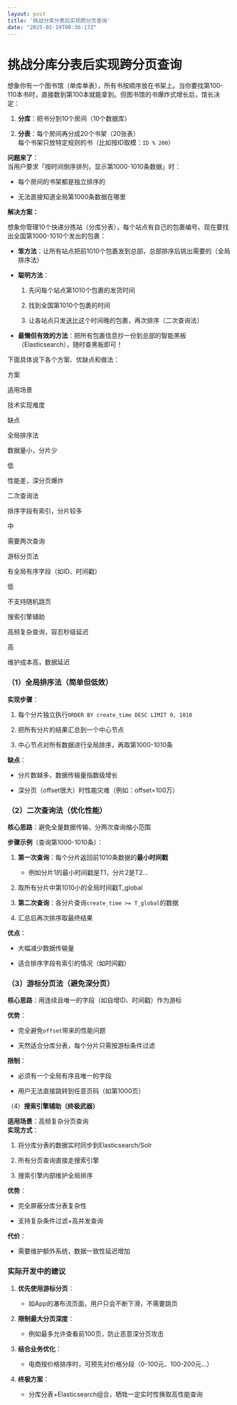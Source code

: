 ```yaml
---
layout: post
title: '挑战分库分表后实现跨分页查询'
date: "2025-02-19T00:36:17Z"
---
```

挑战分库分表后实现跨分页查询
==============

想象你有一个图书馆（单库单表），所有书按顺序放在书架上。当你要找第100-110本书时，直接数到第100本就能拿到。但图书馆的书爆炸式增长后，馆长决定：

1.  **分库**：把书分到10个房间（10个数据库）
    
2.  **分表**：每个房间再分成20个书架（20张表）  
    每个书架只放特定规则的书（比如按ID取模：`ID % 200`）
    

**问题来了**：  
当用户要求「按时间倒序排列，显示第1000-1010条数据」时：

*   每个房间的书架都是独立排序的
    
*   无法直接知道全局第1000条数据在哪里
    

**解决方案：**

想象你管理10个快递分拣站（分库分表），每个站点有自己的包裹编号。现在要找出全国第1000-1010个发出的包裹：

*   **笨方法**：让所有站点把前1010个包裹发到总部，总部排序后挑出需要的（全局排序法）
    
*   **聪明方法**：
    
    1.  先问每个站点第1010个包裹的发货时间
        
    2.  找到全国第1010个包裹的时间
        
    3.  让各站点只发送比这个时间晚的包裹，再次排序（二次查询法）
        
*   **最懒但有效的方法**：把所有包裹信息抄一份到总部的智能黑板（Elasticsearch），随时查黑板即可！
    

下面具体说下各个方案、优缺点和做法：

方案

适用场景

技术实现难度

缺点

全局排序法

数据量小，分片少

低

性能差，深分页爆炸

二次查询法

排序字段有索引，分片较多

中

需要两次查询

游标分页法

有全局有序字段（如ID、时间戳）

低

不支持随机跳页

搜索引擎辅助

高频复杂查询，容忍秒级延迟

高

维护成本高，数据延迟

### **（1）全局排序法（简单但低效）**

**实现步骤**：

1.  每个分片独立执行`ORDER BY create_time DESC LIMIT 0, 1010`
    
2.  把所有分片的结果汇总到一个中心节点
    
3.  中心节点对所有数据进行全局排序，再取第1000-1010条
    

**缺点**：

*   分片数越多，数据传输量指数级增长
    
*   深分页（offset很大）时性能灾难（例如：offset=100万）
    

### **（2）二次查询法（优化性能）**

**核心思路**：避免全量数据传输，分两次查询缩小范围

**步骤示例**（查询第1000-1010条）：

1.  **第一次查询**：每个分片返回前1010条数据的**最小时间戳**
    
    *   例如分片1的最小时间戳是T1，分片2是T2...
        
2.  取所有分片中第1010小的全局时间戳T\_global
    
3.  **第二次查询**：各分片查询`create_time >= T_global`的数据
    
4.  汇总后再次排序取最终结果
    

**优点**：

*   大幅减少数据传输量
    
*   适合排序字段有索引的情况（如时间戳）
    

### **（3）游标分页法（避免深分页）**

**核心思路**：用连续且唯一的字段（如自增ID、时间戳）作为游标

**优势**：

*   完全避免`offset`带来的性能问题
    
*   天然适合分库分表，每个分片只需按游标条件过滤
    

**限制**：

*   必须有一个全局有序且唯一的字段
    
*   用户无法直接跳转到任意页码（如第1000页）
    

（4）**搜索引擎辅助（终极武器）**

**适用场景**：高频复杂分页查询  
**实现方式**：

1.  将分库分表的数据实时同步到Elasticsearch/Solr
    
2.  所有分页查询直接走搜索引擎
    
3.  搜索引擎内部维护全局排序
    

**优势**：

*   完全屏蔽分库分表复杂性
    
*   支持复杂条件过滤+高并发查询
    

**代价**：

*   需要维护额外系统，数据一致性延迟增加
    

### **实际开发中的建议**

1.  **优先使用游标分页**：
    
    *   如App的瀑布流页面，用户只会不断下滑，不需要跳页
        
2.  **限制最大分页深度**：
    
    *   例如最多允许查看前100页，防止恶意深分页攻击
        
3.  **结合业务优化**：
    
    *   电商按价格排序时，可预先对价格分段（0-100元、100-200元...）
        
4.  **终极方案**：
    
    *   分库分表+Elasticsearch组合，牺牲一定实时性换取高性能查询